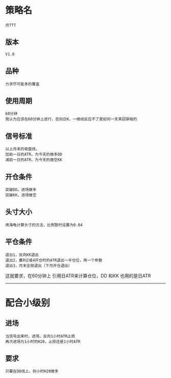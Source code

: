 ﻿# 策略名
    月TTT
## 版本
    V1.0
## 品种
	力求尽可能多的覆盖
## 使用周期
	60分钟
	我认为应该在60分钟上进行，否则日K，一根线反应不了是如何一天来回穿梭的
## 信号标准
	以上月末的收盘线，
	加前一日的ATR，为今天的做多DD
	减前一日的ATR，为今天的做空KK
## 开仓条件
	突破DD，进场做多
	突破KK，进场做空
## 头寸大小
	用海龟计算头寸的方法，比例暂时设置为0.04
## 平仓条件
	退出1，反向KK退出
	退出2，赢利2或4开仓时的ATR退出一半仓位，用一个参数
	退出3，月末全部退出（下月开仓退出）
	
这就要求，在60分钟上
引用日ATR来计算仓位，DD 和KK 也用的是日ATR

------
# 配合小级别
## 进场
	当信号出来时，进场，反向1小时ATR止损
	再次进场为1小时的H20，止损还是1小时ATR
## 要求
    只要在DD线上，则小时H20做多